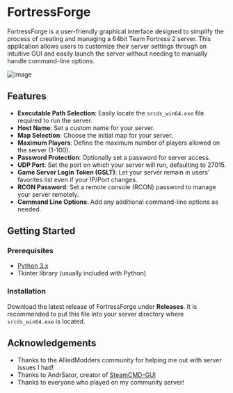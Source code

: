 # FortressForge

FortressForge is a user-friendly graphical interface designed to simplify the process of creating and managing a 64bit Team Fortress 2 server. This application allows users to customize their server settings through an intuitive GUI and easily launch the server without needing to manually handle command-line options.

![image](https://github.com/EierkuchenHD/FortressForge/assets/68472374/89ae922e-1072-461a-aa69-cfbf6b0ba3af)

## Features

- **Executable Path Selection**: Easily locate the `srcds_win64.exe` file required to run the server.
- **Host Name**: Set a custom name for your server.
- **Map Selection**: Choose the initial map for your server.
- **Maximum Players**: Define the maximum number of players allowed on the server (1-100).
- **Password Protection**: Optionally set a password for server access.
- **UDP Port**: Set the port on which your server will run, defaulting to 27015.
- **Game Server Login Token (GSLT)**: Let your server remain in users' favorites list even if your IP/Port changes.
- **RCON Password**: Set a remote console (RCON) password to manage your server remotely.
- **Command Line Options**: Add any additional command-line options as needed.

## Getting Started

### Prerequisites

- [Python 3.x](https://www.python.org/downloads/)
- Tkinter library (usually included with Python)

### Installation

Download the latest release of FortressForge under **Releases**. It is recommended to put this file into your server directory where `srcds_win64.exe` is located.

## Acknowledgements

- Thanks to the AlliedModders community for helping me out with server issues I had!
- Thanks to AndrSator, creator of [SteamCMD-GUI](https://github.com/AndrSator/SteamCMD-GUI)
- Thanks to everyone who played on my community server!
